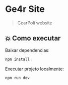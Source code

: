 # Ge4r Site

> GearPoli website

## 💥 Como executar

Baixar dependencias:
```bash
npm install
```

Executar projeto localmente:
```bash
npm run dev
```